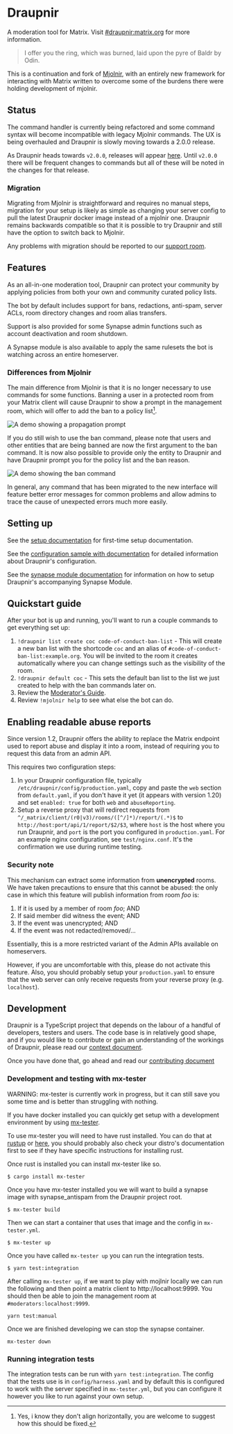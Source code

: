 # Draupnir

A moderation tool for Matrix. Visit [#draupnir:matrix.org](https://matrix.to/#/#draupnir:matrix.org)
for more information.

> I offer you the ring, which was burned, laid upon the pyre of Baldr by Odin.

This is a continuation and fork of [Mjolnir](https://github.com/matrix-org/mjolnir),
with an entirely new framework for interacting with Matrix written to
overcome some of the burdens there were holding development of mjolnir.

## Status

The command handler is currently being refactored and some command syntax will become
incompatible with legacy Mjolnir commands.
The UX is being overhauled and Draupnir is slowly moving towards a 2.0.0 release.

As Draupnir heads towards `v2.0.0`, releases will appear [here](https://github.com/Gnuxie/Draupnir/releases).
Until `v2.0.0` there will be frequent changes to commands but all of these
will be noted in the changes for that release.

### Migration

Migrating from Mjolnir is straightforward and requires no manual steps,
migration for your setup is likely as simple as changing your server config to
pull the latest Draupnir docker image instead of a mjolnir one.
Draupnir remains backwards compatible so that it is possible to try Draupnir
and still have the option to switch back to Mjolnir.

Any problems with migration should be reported to our [support room](https://matrix.to/#/#draupnir:matrix.org).

## Features

As an all-in-one moderation tool, Draupnir can protect your community by
applying policies from both your own and community curated policy lists.

The bot by default includes support for bans, redactions, anti-spam, server ACLs, room
directory changes and room alias transfers.

Support is also provided for some Synapse admin functions such as account
deactivation and room shutdown.

A Synapse module is also available to apply the same rulesets the bot is watching
across an entire homeserver.

### Differences from Mjolnir

The main difference from Mjolnir is that it is no longer necessary to use
commands for some functions. Banning a user in a protected room from your
Matrix client will cause Draupnir to show a prompt in the management room,
which will offer to add the ban to a policy list[^the-gif-width].

![A demo showing a propagation prompt](docs/ban-propagation-prompt.gif)

If you do still wish to use the ban command, please note that users
and other entities that are being banned are now the first argument
to the ban command. It is now also possible to provide only the entity to
Draupnir and have Draupnir prompt you for the policy list and the ban reason.

![A demo showing the ban command](docs/ban-command-prompt.gif)

In general, any command that has been migrated to the new interface will
feature better error messages for common problems and allow admins
to trace the cause of unexpected errors much more easily.

[^the-gif-width]: Yes, i know they don't align horizontally,
you are welcome to suggest how this should be fixed.

## Setting up

See the [setup documentation](docs/setup.md) for first-time setup documentation.

See the [configuration sample with documentation](config/default.yaml) for detailed information about Draupnir's configuration.

See the [synapse module documentation](docs/synapse_module.md) for information on how to setup Draupnir's accompanying Synapse Module.

## Quickstart guide

After your bot is up and running, you'll want to run a couple commands to get everything
set up:

1. `!draupnir list create coc code-of-conduct-ban-list` - This will create a new ban list
   with the shortcode `coc` and an alias of `#code-of-conduct-ban-list:example.org`. You
   will be invited to the room it creates automatically where you can change settings such
   as the visibility of the room.
2. `!draupnir default coc` - This sets the default ban list to the list we just created to
   help with the ban commands later on.
3. Review the [Moderator's Guide](./docs/moderators.md).
4. Review `!mjolnir help` to see what else the bot can do.

## Enabling readable abuse reports

Since version 1.2, Draupnir offers the ability to replace the Matrix endpoint used
to report abuse and display it into a room, instead of requiring you to request
this data from an admin API.

This requires two configuration steps:

1. In your Draupnir configuration file, typically `/etc/draupnir/config/production.yaml`, copy and paste the `web` section from `default.yaml`, if you don't have it yet (it appears with version 1.20) and set `enabled: true` for both `web` and
`abuseReporting`.
2. Setup a reverse proxy that will redirect requests from `^/_matrix/client/(r0|v3)/rooms/([^/]*)/report/(.*)$` to `http://host:port/api/1/report/$2/$3`, where `host` is the host where you run Draupnir, and `port` is the port you configured in `production.yaml`. For an example nginx configuration, see `test/nginx.conf`. It's the confirmation we use during runtime testing.

### Security note

This mechanism can extract some information from **unencrypted** rooms. We have
taken precautions to ensure that this cannot be abused: the only case in which
this feature will publish information from room *foo* is:

1. If it is used by a member of room *foo*; AND
2. If said member did witness the event; AND
3. If the event was unencrypted; AND
4. If the event was not redacted/removed/...

Essentially, this is a more restricted variant of the Admin APIs available on
homeservers.

However, if you are uncomfortable with this, please do not activate this feature.
Also, you should probably setup your `production.yaml` to ensure that the web
server can only receive requests from your reverse proxy (e.g. `localhost`).

## Development

Draupnir is a TypeScript project that depends on the labour of a handful of
developers, testers and users. The code base is in relatively good shape,
and if you would like to contribute or gain an understanding of the workings
of Draupnir, please read our [context document](./docs/context.md).

Once you have done that, go ahead and read our [contributing document](./CONTRIBUTING.md)

### Development and testing with mx-tester

WARNING: mx-tester is currently work in progress, but it can still save you some time and is better than struggling with nothing.

If you have docker installed you can quickly get setup with a development environment by using
[mx-tester](https://github.com/matrix-org/mx-tester).

To use mx-tester you will need to have rust installed. You can do that at [rustup](https://rustup.rs/) or [here](https://rust-lang.github.io/rustup/installation/other.html), you should probably also check your distro's documentation first to see if they have specific instructions for installing rust.

Once rust is installed you can install mx-tester like so.

```
$ cargo install mx-tester
```

Once you have mx-tester installed you we will want to build a synapse image with synapse_antispam from the Draupnir project root.

```
$ mx-tester build
```

Then we can start a container that uses that image and the config in `mx-tester.yml`.

```
$ mx-tester up
```

Once you have called `mx-tester up` you can run the integration tests.
```
$ yarn test:integration
```

After calling `mx-tester up`, if we want to play with mojlnir locally we can run the following and then point a matrix client to http://localhost:9999.
You should then be able to join the management room at `#moderators:localhost:9999`.

```
yarn test:manual
```

Once we are finished developing we can stop the synapse container.

```
mx-tester down
```

### Running integration tests

The integration tests can be run with `yarn test:integration`.
The config that the tests use is in `config/harness.yaml`
and by default this is configured to work with the server specified in `mx-tester.yml`,
but you can configure it however you like to run against your own setup.
